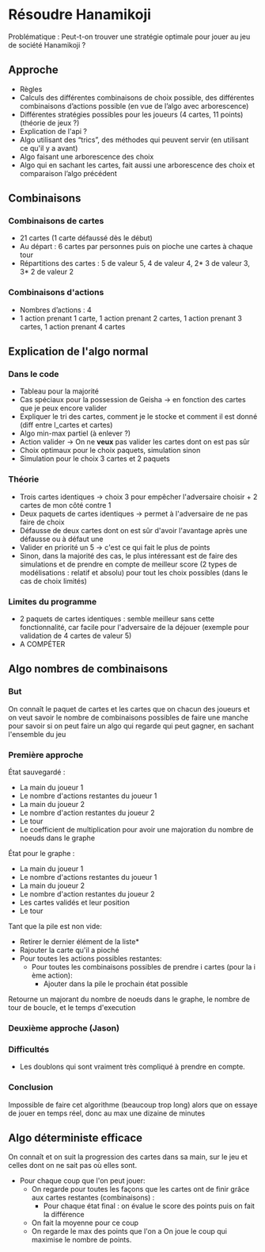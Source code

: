 ﻿# Résoudre Hanamikoji

Problématique : Peut-t-on trouver une stratégie optimale pour jouer au jeu de société Hanamikoji ?

## Approche

* Règles
* Calculs des différentes combinaisons de choix possible, des différentes combinaisons d’actions possible (en vue de l’algo avec arborescence)
* Différentes stratégies possibles pour les joueurs (4 cartes, 11 points) (théorie de jeux ?)
* Explication de l'api ?
* Algo utilisant des “trics”, des méthodes qui peuvent servir (en utilisant ce qu'il y a avant)
* Algo faisant une arborescence des choix
* Algo qui en sachant les cartes, fait aussi une arborescence des choix et comparaison l’algo précédent

## Combinaisons

### Combinaisons de cartes

* 21 cartes (1 carte défaussé dès le début)
* Au départ : 6 cartes par personnes puis on pioche une cartes à chaque tour
* Répartitions des cartes : 5 de valeur 5, 4 de valeur 4, 2\* 3 de valeur 3, 3\* 2 de valeur 2

### Combinaisons d'actions

* Nombres d’actions : 4
* 1 action prenant 1 carte, 1 action prenant 2 cartes, 1 action prenant 3 cartes, 1 action prenant 4 cartes

## Explication de l'algo normal

### Dans le code

* Tableau pour la majorité
* Cas spéciaux pour la possession de Geisha -> en fonction des cartes que je peux encore valider
* Expliquer le tri des cartes, comment je le stocke et comment il est donné (diff entre l_cartes et cartes)
* Algo min-max partiel (à enlever ?)
* Action valider -> On ne **veux** pas valider les cartes dont on est pas sûr
* Choix optimaux pour le choix paquets, simulation sinon
* Simulation pour le choix 3 cartes et 2 paquets

### Théorie

* Trois cartes identiques -> choix 3 pour empêcher l'adversaire choisir + 2 cartes de mon côté contre 1
* Deux paquets de cartes identiques -> permet à l'adversaire de ne pas faire de choix
* Défausse de deux cartes dont on est sûr d'avoir l'avantage après une défausse ou à défaut une
* Valider en priorité un 5 -> c'est ce qui fait le plus de points
* Sinon, dans la majorité des cas, le plus intéressant est de faire des simulations et de prendre en compte de meilleur score (2 types de modélisations : relatif et absolu) pour tout les choix possibles (dans le cas de choix limités)

### Limites du programme

* 2 paquets de cartes identiques : semble meilleur sans cette fonctionnalité, car facile pour l'adversaire de la déjouer (exemple pour validation de 4 cartes de valeur 5)
* A COMPÉTER

## Algo nombres de combinaisons

### But

On connaît le paquet de cartes et les cartes que on chacun des joueurs et on veut savoir le nombre de combinaisons possibles de faire une manche pour savoir si on peut faire un algo qui regarde qui peut gagner, en sachant l'ensemble du jeu

### Première approche

État sauvegardé :

* La main du joueur 1
* Le nombre d'actions restantes du joueur 1
* La main du joueur 2
* Le nombre d'action restantes du joueur 2
* Le tour
* Le coefficient de multiplication pour avoir une majoration du nombre de noeuds dans le graphe

État pour le graphe :

* La main du joueur 1
* Le nombre d'actions restantes du joueur 1
* La main du joueur 2
* Le nombre d'action restantes du joueur 2
* Les cartes validés et leur position
* Le tour

Tant que la pile est non vide:

* Retirer le dernier élément de la liste*
* Rajouter la carte qu'il a pioché
* Pour toutes les actions possibles restantes:
  * Pour toutes les combinaisons possibles de prendre i cartes (pour la i ème action):
    * Ajouter dans la pile le prochain état possible

Retourne un majorant du nombre de noeuds dans le graphe, le nombre de tour de boucle, et le temps d'execution

### Deuxième approche (Jason)

### Difficultés

* Les doublons qui sont vraiment très compliqué à prendre en compte.

### Conclusion

Impossible de faire cet algorithme (beaucoup trop long) alors que on essaye de jouer en temps réel, donc au max une dizaine de minutes

## Algo déterministe efficace

On connaît et on suit la progression des cartes dans sa main, sur le jeu et celles dont on ne sait pas où elles sont.

* Pour chaque coup que l'on peut jouer:
  * On regarde pour toutes les façons que les cartes ont de finir grâce aux cartes restantes (combinaisons) :
    * Pour chaque état final : on évalue le score des points puis on fait la différence
  * On fait la moyenne pour ce coup
  * On regarde le max des points que l'on a
On joue le coup qui maximise le nombre de points.
